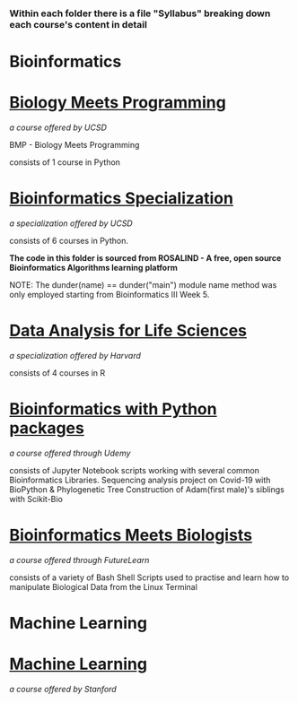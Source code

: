 ### Within each folder there is a file "Syllabus" breaking down each course's content in detail

# Bioinformatics

# [Biology Meets Programming](https://www.coursera.org/learn/bioinformatics)
_a course offered by UCSD_ 

BMP - Biology Meets Programming

consists of 1 course in Python

# [Bioinformatics Specialization](https://www.coursera.org/specializations/bioinformatics)
_a specialization offered by UCSD_ 

consists of 6 courses in Python. 

**The code in this folder is sourced from ROSALIND - A free, open source Bioinformatics Algorithms learning platform** 

NOTE: The dunder(name) == dunder("main") module name method was only employed starting from Bioinformatics III Week 5.

# [Data Analysis for Life Sciences](https://www.edx.org/professional-certificate/harvardx-data-analysis-for-life-sciences?index=product&queryID=771038caca508483526c0c77cdef1866&position=1)
_a specialization offered by Harvard_

consists of 4 courses in R 

# [Bioinformatics with Python packages](https://www.udemy.com/course/bioinformatics-with-python/)
_a course offered through Udemy_

consists of Jupyter Notebook scripts working with several common Bioinformatics Libraries. Sequencing analysis project on Covid-19 with BioPython & Phylogenetic Tree Construction of Adam(first male)'s siblings with Scikit-Bio

# [Bioinformatics Meets Biologists](https://www.futurelearn.com/courses/linux-for-bioinformatics)
_a course offered through FutureLearn_

consists of a variety of Bash Shell Scripts used to practise and learn how to manipulate Biological Data from the Linux Terminal

# Machine Learning

# [Machine Learning](https://www.coursera.org/learn/machine-learning)
_a course offered by Stanford_

